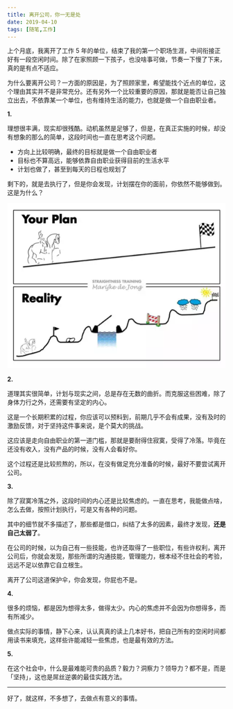 ```yaml
---
title: 离开公司，你一无是处
date: 2019-04-10
tags: [随笔,工作]
---
```


上个月底，我离开了工作 5 年的单位，结束了我的第一个职场生涯，中间衔接正好有一段空闲时间。除了在家照顾一下孩子，也没啥事可做，节奏一下慢了下来，真的是有点不适应。

为什么要离开公司？一方面的原因是，为了照顾家里，希望能找个近点的单位，这个理由其实并不是非常充分。还有另外一个比较重要的原因，那就是能否让自己独立出去，不依靠某一个单位，也有维持生活的能力，也就是做一个自由职业者。

**1.**

理想很丰满，现实却很残酷。动机虽然是足够了，但是，在真正实施的时候，却没有想象的那么的简单，这段时间也一直在思考这个问题。

- 方向上比较明确，最终的目标就是做一个自由职业者
- 目标也不算高远，能够依靠自由职业获得目前的生活水平
- 计划也做了，甚至到每天的日程也规划了

剩下的，就是去执行了，但是你会发现，计划摆在你的面前，你依然不能够做到。这是为什么？

![](../image/about_work/IMG_1343.PNG)

**2.**

道理其实很简单，计划与现实之间，总是存在无数的曲折。而克服这些困难，除了身体力行之外，还需要有坚定的内心。

这是一个长期积累的过程，你应该可以预料到，前期几乎不会有成果，没有及时的激励反馈，对于坚持这件事来说，是个莫大的挑战。

这应该是走向自由职业的第一道门槛，那就是要耐得住寂寞，受得了冷落。毕竟在还没有收入，没有产品的时候，没有人会看好你。

这个过程还是比较煎熬的，所以，在没有做足充分准备的时候，最好不要尝试离开公司。

**3.**

除了寂寞冷落之外，这段时间的内心还是比较焦虑的。一直在思考，我能做点啥，怎么去做，按照计划执行，可是又有各种的问题。

其中的细节就不多描述了，那些都是借口，纠结了太多的因素，最终才发现，**还是自己太弱了**。

在公司的时候，以为自己有一些技能，也许还取得了一些职位，有些许权利，离开公司后，你就会发现，那些所谓的沟通技能，管理能力，根本经不住社会的考验，远远不足以依靠它自立根生。

离开了公司这道保护伞，你会发现，你屁也不是。

**4.**

很多的烦恼，都是因为想得太多，做得太少。内心的焦虑并不会因为你想得多，而有所减少。

做点实际的事情，静下心来，认认真真的读上几本好书，把自己所有的空闲时间都用读书来填充，这样些许能减轻一些焦虑，也是最有效的方法。

**5.**

在这个社会中，什么是最难能可贵的品质？毅力？洞察力？领导力？都不是，而是「坚持」，这也是屌丝逆袭的最佳实践方法。

- - - -
好了，就这样，不多想了，去做点有意义的事情。